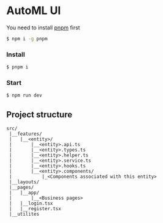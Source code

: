 # AutoML UI

You need to install [pnpm][1] first

```bash
$ npm i -g pnpm
```

### Install

```bash
$ pnpm i
```

### Start

```bash
$ npm run dev
```

## Project structure

```
src/
 |__features/
 |   |__<entity>/
 |       |__<entity>.api.ts
 |       |__<entity>.types.ts
 |       |__<entity>.helper.ts
 |       |__<entity>.service.ts
 |       |__<entity>.hooks.ts
 |       |__<entity>.components/
 |           |_<Components associated with this entity>
 |__layouts/
 |__pages/
 |   |__app/
 |       |__<Business pages>
 |   |__login.tsx
 |   |__register.tsx
 |__utilites
```

[1]: https://pnpm.io/
